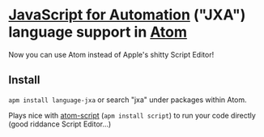 # [JavaScript for Automation](https://developer.apple.com/library/mac/releasenotes/InterapplicationCommunication/RN-JavaScriptForAutomation/Articles/Introduction.html) ("JXA") language support in [Atom](https://atom.io)

Now you can use Atom instead of Apple's shitty Script Editor!

## Install
`apm install language-jxa` or search "jxa" under packages within Atom.

Plays nice with [atom-script](https://github.com/rgbkrk/atom-script) (`apm install script`) to run your code directly (good riddance Script Editor…)
